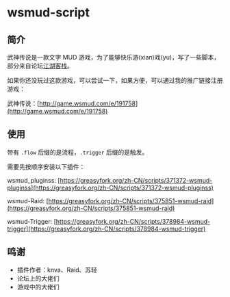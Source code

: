 # wsmud-script
## 简介

武神传说是一款文字 MUD 游戏，为了能够快乐游(xian)戏(yu)，写了一些脚本，部分来自论坛[江湖客栈](http://wsmud.bobcn.me/)。

如果你还没玩过这款游戏，可以尝试一下，如果方便，可以通过我的推广链接注册游戏：

武神传说：[http://game.wsmud.com/e/191758](http://game.wsmud.com/e/191758)

## 使用

带有 `.flow` 后缀的是流程，`.trigger` 后缀的是触发。

需要先按顺序安装以下插件：

wsmud_pluginss: [https://greasyfork.org/zh-CN/scripts/371372-wsmud-pluginss](https://greasyfork.org/zh-CN/scripts/371372-wsmud-pluginss)

wsmud-Raid: [https://greasyfork.org/zh-CN/scripts/375851-wsmud-raid](https://greasyfork.org/zh-CN/scripts/375851-wsmud-raid)

wsmud-Trigger: [https://greasyfork.org/zh-CN/scripts/378984-wsmud-trigger](https://greasyfork.org/zh-CN/scripts/378984-wsmud-trigger)

## 鸣谢

- 插件作者：knva、Raid、苏轻
- 论坛上的大佬们
- 游戏中的大佬们
